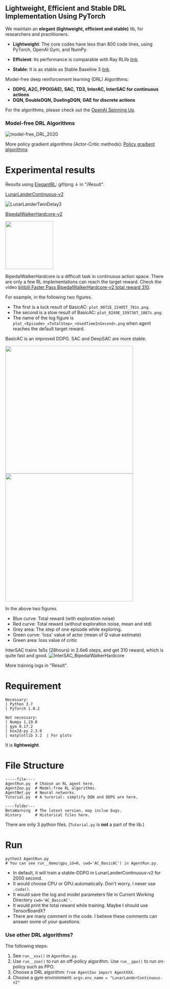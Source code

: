 ## Lightweight, Efficient and Stable DRL Implementation Using PyTorch 

We maintain an **elegant (lightweight, efficient and stable)** lib, for researchers and practitioners.
  
  + **Lightweight**: The core codes have less than 800 code lines, using PyTorch, OpenAI Gym, and NumPy.
  
  + **Efficient**: Its performance is comparable with Ray RLlib [link](https://github.com/ray-project/ray).
  
  + **Stable**: It is as stable as Stable Baseline 3 [link](https://github.com/DLR-RM/stable-baselines3).

Model-free deep reinforcement learning (DRL) Algorithms: 
+ **DDPG, A2C, PPO(GAE), SAC, TD3, InterAC, InterSAC for continuous actions**
+ **DQN, DoubleDQN, DuelingDQN, GAE for discrete actions**

For the algorithms, please check out the [OpenAI Spinning Up](https://spinningup.openai.com/en/latest/). 

### Model-free DRL Algorithms

![model-free_DRL_2020](https://github.com/Yonv1943/ElegantRL/blob/master/Result/model-free_DRL_2020.png)

More policy gradient algorithms (Actor-Critic methods): [Policy gradient algorithms](https://lilianweng.github.io/lil-log/2018/04/08/policy-gradient-algorithms.html)


# Experimental results

Results using [ElegantRL](https://github.com/Yonv1943/ElegantRL/blob/master/Result): gif/png ↓ in "/Result".

[LunarLanderContinuous-v2](https://gym.openai.com/envs/LunarLanderContinuous-v2/)

![LunarLanderTwinDelay3](https://github.com/Yonv1943/ElegantRL/blob/master/Result/LunarLanderTwinDelay3.gif)

[BipedalWalkerHardcore-v2](https://gym.openai.com/envs/BipedalWalkerHardcore-v2/)


<img src="https://github.com/Yonv1943/ElegantRL/blob/master/Result/BipedalWalkerHardcore-v2-total-668kb.gif" width="150" height="150"/>


BipedalWalkerHardcore is a difficult task in continuous action space. There are only a few RL implementations can reach the target reward.
Check the video [bilibili Faster Pass BipedalWalkerHardcore-v2 total reward 310](https://www.bilibili.com/video/BV1wi4y187tC).

For example, in the following two figures.

+ The first is a luck result of BasicAC: `plot_0072E_22405T_701s.png`.
+ The second is a slow result of BasicAC: `plot_0249E_159736T_1867s.png`. 
+ The name of the log figure is `plot_<Episode>_<TotalStep>_<UsedTimeInSecond>.png` when agent reaches the default target reward.

BasicAC is an improved DDPG. SAC and DeepSAC are more stable.

<p float="left">
  <img src="https://github.com/Yonv1943/ElegantRL/blob/master/Result/BasicAC_LunarLanderContinuous-v2_luck/plot_0072E_22405T_701s.png" width="400" />
  <img src="https://github.com/Yonv1943/ElegantRL/blob/master/Result/BasicAC_LunarLanderContinuous-v2_unluck/plot_0249E_159736T_1867s.png" width="400" /> 
</p>

In the above two figures. 
+ Blue curve: Total reward (with exploration noise)
+ Red curve: Total reward (without exploration noise, mean and std)
+ Grey area: The step of one episode while exploring.
+ Green curve: 'loss' value of actor (mean of Q value estimate)
+ Green area: loss value of critic

InterSAC trains 1e5s (28hours) in 2.6e6 steps, and get 310 reward, which is quite fast and good.
![InterSAC_BipedalWalkerHardcore](https://github.com/Yonv1943/ElegantRL/blob/master/Result/InterSAC_BipedalWalkerHardcore-v3_310/plot_Step_Time_2665512_102194.png)


More training logs in "Result". 


# Requirement

    Necessary:
    | Python 3.7           
    | PyTorch 1.0.2       

    Not necessary:
    | Numpy 1.19.0   
    | gym 0.17.2             
    | box2d-py 2.3.8    
    | matplotlib 3.2  | For plots
It is **lightweight**.

# File Structure
    -----file----
    AgentRun.py  # Choose an RL agent here.
    AgentZoo.py  # Model-free RL algorithms.
    AgentNet.py  # Neural networks. 
    Tutorial.py  # A turorial: simplify DQN and DDPG are here.
    
    ----folder---
    BetaWarning  # The latest version, may inclue bugs.
    History      # Historical files here.
There are only 3 python files. (`Tutorial.py` is **not** a part of the lib.)

# Run
    python3 AgentRun.py
    # You can see run__demo(gpu_id=0, cwd='AC_BasicAC') in AgentRun.py.
+ In default, it will train a stable-DDPG in LunarLanderContinuous-v2 for 2000 second.
+ It would choose CPU or GPU automatically. Don't worry, I never use `.cuda()`.
+ It would save the log and model parameters file in Current Working Directory `cwd='AC_BasicAC'`. 
+ It would print the total reward while training. Maybe I should use TensorBoardX?
+ There are many comment in the code. I believe these comments can answer some of your questions.

### Use other DRL algorithms?
The following steps:
1. See `run__xxx()` in `AgentRun.py`.
2. Use `run__zoo()` to run an off-policy algorithm. Use `run__ppo()` to run on-policy such as PPO.
3. Choose a DRL algorithm: `from AgentZoo import AgentXXX`.
4. Choose a gym environment: `args.env_name = "LunarLanderContinuous-v2"`
